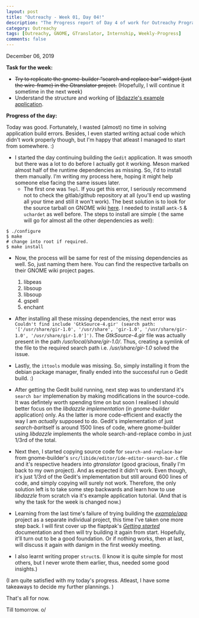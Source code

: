```yaml
---
layout: post
title: "Outreachy - Week 01, Day 04!"
description: "The Progress report of Day 4 of work for Outreachy Program."
category: Outreachy
tags: [Outreachy, GNOME, GTranslator, Internship, Weekly-Progress]
comments: false
---
```


December 06, 2019

**Task for the week:**

- <strike>Try to replicate the gnome-builder “search and replace bar” widget (just the wire-frame) in the Gtranslator project.</strike> (Hopefully, I will continue it sometime in the next week)
- Understand the structure and working of [libdazzle's example application](https://gitlab.gnome.org/GNOME/libdazzle/blob/master/examples/app).

**Progress of the day:**

Today was good. Fortunately, I wasted (almost) no time in solving application build errors. Besides, I even started writing actual code which didn't work properly though, but I'm happy that atleast I managed to start from somewhere. :)

+ I started the day continuing building the `Gedit` application. It was smooth but there was a lot to do before I actually got it working. Meson marked almost half of the runtime dependencies as missing. So, I'd to install them manually. I'm writing my process here, hoping it might help someone else facing the same issues later.
  - The first one was `Tepl`. If you get this error, I seriously recommend not to check the gitlab/github repository at all (you'll end up wasting all your time and still it won't work). The best solution is to look for the source tarball on GNOME wiki [here](https://wiki.gnome.org/Projects/Tepl). I needed to install `amtk-5` & `uchardet` as well before. The steps to install are simple ( the same will go for almost all the other dependencies as well):
```
$ ./configure
$ make
# change into root if required.
$ make install
```
  - Now, the process will be same for rest of the missing dependencies as well. So, just naming them here. You can find the respective tarballs on their GNOME wiki project pages.
     1. libpeas
     2. libsoup
     3. libsoup
     4. gspell
     5. enchant

  - After installing all these missing dependencies, the next error was `Couldn't find include 'GtkSource-4.gir' (search path: '['/usr/share/gir-1.0', '/usr/share', 'gir-1.0', '/usr/share/gir-1.0', '/usr/share/gir-1.0']')`. The *GtkSource-4.gir* file was actually present in the path */usr/local/share/gir-1.0/*. Thus, creating a symlink of the file to the required search path i.e. */usr/share/gir-1.0* solved the issue.

  - Lastly, the `ittools` module was missing. So, simply installing it from the debian package manager, finally ended into the successful run o Gedit build. :)

+ After getting the Gedit build running, next step was to understand it's `search bar` implemenation by making modifications in the source-code. It was defintely worth spending time on but soon I realised I should better focus on the *libdazzle implementation* (in *gnome-builder* application) only. As the latter is more code-efficient and exactly the way I am *actually* supposed to do. Gedit's implementation of just *search-bar*itself is around 1500 lines of code, where gnome-builder using *libdazzle* implements the whole search-and-replace combo in just 1/3rd of the total.

+ Next then, I started copying source code for `search-and-replace-bar` from gnome-builder's `src/libide/editor/ide-editor-search-bar.c` file and it's respective headers into *gtranslator* (good gracious, finally I'm back to my own project). And as expected it didn't work. Even though, it's just 1/3rd of the Gedit's implementation but still around 600 lines of code, and simply copying will surely not work. Therefore, the only solution left is to take some step backwards and learn how to use *libdazzle* from scratch via it's example application tutorial. (And that is why the task for the week is changed now.)

+ Learning from the last time's failure of trying building the *[example/app](https://gitlab.gnome.org/GNOME/libdazzle/blob/master/examples/app)* project as a separate individual project, this time I've taken one more step back. I will first cover up the flaptpak's *[Getting started](http://docs.flatpak.org/en/latest/first-build.html)* documentation and then will try building it again from start. Hopefully, it'll turn out to be a good foundation. Or if nothing works, then at last, will discuss it again with danigm in the first weekly meeting.

+ I also learnt writing proper `struct`s. (I know it is quite simple for most others, but I never wrote them earlier, thus, needed some good insights.)

(I am quite satisfied with my today's progress. Atleast, I have some takeaways to decide my further plannings. )

That's all for now. 

Till tomorrow. o/

